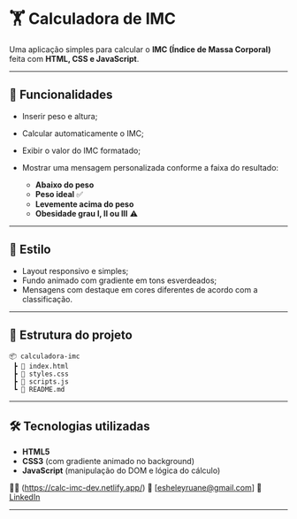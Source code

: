 # 🏋️ Calculadora de IMC

Uma aplicação simples para calcular o **IMC (Índice de Massa Corporal)** feita com **HTML, CSS e JavaScript**.

---

## 🚀 Funcionalidades

* Inserir peso e altura;
* Calcular automaticamente o IMC;
* Exibir o valor do IMC formatado;
* Mostrar uma mensagem personalizada conforme a faixa do resultado:

  * **Abaixo do peso**
  * **Peso ideal** ✅
  * **Levemente acima do peso**
  * **Obesidade grau I, II ou III** ⚠️

---

## 🎨 Estilo

* Layout responsivo e simples;
* Fundo animado com gradiente em tons esverdeados;
* Mensagens com destaque em cores diferentes de acordo com a classificação.

---

## 📂 Estrutura do projeto

```
📦 calculadora-imc
 ┣ 📜 index.html
 ┣ 📜 styles.css
 ┣ 📜 scripts.js
 ┗ 📜 README.md
```

---

## 🛠️ Tecnologias utilizadas

* **HTML5**
* **CSS3** (com gradiente animado no background)
* **JavaScript** (manipulação do DOM e lógica do cálculo)


👨‍💻 (https://calc-imc-dev.netlify.app/)
📧 [esheleyruane@gmail.com]
🔗 [LinkedIn]( https://www.linkedin.com/in/esheley-ruane-99b391244/ )

---
